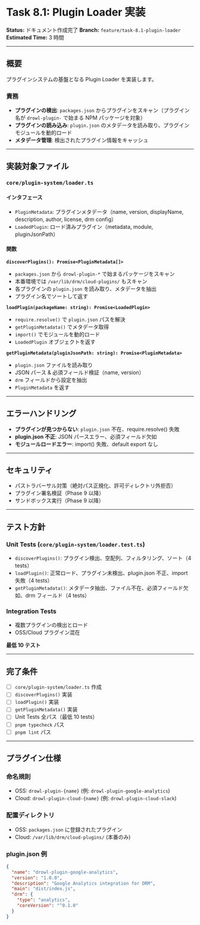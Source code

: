 # Task 8.1: Plugin Loader 実装

**Status:** ドキュメント作成完了
**Branch:** `feature/task-8.1-plugin-loader`
**Estimated Time:** 3 時間

---

## 概要

プラグインシステムの基盤となる Plugin Loader を実装します。

### 責務

- **プラグインの検出**: `packages.json` からプラグインをスキャン（プラグイン名が `drowl-plugin-` で始まる NPM パッケージを対象）
- **プラグインの読み込み**: `plugin.json` のメタデータを読み取り、プラグインモジュールを動的ロード
- **メタデータ管理**: 検出されたプラグイン情報をキャッシュ

---

## 実装対象ファイル

### `core/plugin-system/loader.ts`

#### インタフェース

- `PluginMetadata`: プラグインメタデータ（name, version, displayName, description, author, license, drm config）
- `LoadedPlugin`: ロード済みプラグイン（metadata, module, pluginJsonPath）

#### 関数

**`discoverPlugins(): Promise<PluginMetadata[]>`**
- `packages.json` から `drowl-plugin-*` で始まるパッケージをスキャン
- 本番環境では `/var/lib/drm/cloud-plugins/` もスキャン
- 各プラグインの `plugin.json` を読み取り、メタデータを抽出
- プラグイン名でソートして返す

**`loadPlugin(packageName: string): Promise<LoadedPlugin>`**
- `require.resolve()` で `plugin.json` パスを解決
- `getPluginMetadata()` でメタデータ取得
- `import()` でモジュールを動的ロード
- `LoadedPlugin` オブジェクトを返す

**`getPluginMetadata(pluginJsonPath: string): Promise<PluginMetadata>`**
- `plugin.json` ファイルを読み取り
- JSON パース & 必須フィールド検証（name, version）
- `drm` フィールドから設定を抽出
- `PluginMetadata` を返す

---

## エラーハンドリング

- **プラグインが見つからない**: `plugin.json` 不在、require.resolve() 失敗
- **plugin.json 不正**: JSON パースエラー、必須フィールド欠如
- **モジュールロードエラー**: import() 失敗、default export なし

---

## セキュリティ

- パストラバーサル対策（絶対パス正規化、許可ディレクトリ外拒否）
- プラグイン署名検証（Phase 9 以降）
- サンドボックス実行（Phase 9 以降）

---

## テスト方針

### Unit Tests (`core/plugin-system/loader.test.ts`)

- `discoverPlugins()`: プラグイン検出、空配列、フィルタリング、ソート（4 tests）
- `loadPlugin()`: 正常ロード、プラグイン未検出、plugin.json 不正、import 失敗（4 tests）
- `getPluginMetadata()`: メタデータ抽出、ファイル不在、必須フィールド欠如、drm フィールド（4 tests）

### Integration Tests

- 複数プラグインの検出とロード
- OSS/Cloud プラグイン混在

**最低 10 テスト**

---

## 完了条件

- [ ] `core/plugin-system/loader.ts` 作成
- [ ] `discoverPlugins()` 実装
- [ ] `loadPlugin()` 実装
- [ ] `getPluginMetadata()` 実装
- [ ] Unit Tests 全パス（最低 10 tests）
- [ ] `pnpm typecheck` パス
- [ ] `pnpm lint` パス

---

## プラグイン仕様

### 命名規則

- OSS: `drowl-plugin-{name}` (例: `drowl-plugin-google-analytics`)
- Cloud: `drowl-plugin-cloud-{name}` (例: `drowl-plugin-cloud-slack`)

### 配置ディレクトリ

- OSS: `packages.json` に登録されたプラグイン
- Cloud: `/var/lib/drm/cloud-plugins/` (本番のみ)

### plugin.json 例

```json
{
  "name": "drowl-plugin-google-analytics",
  "version": "1.0.0",
  "description": "Google Analytics integration for DRM",
  "main": "dist/index.js",
  "drm": {
    "type": "analytics",
    "coreVersion": "^0.1.0"
  }
}
```
